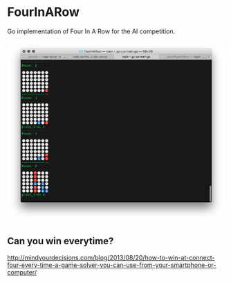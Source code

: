 # FourInARow
Go implementation of Four In A Row for the AI competition.

![screenshot](screenshot.png)

## Can you win everytime?
http://mindyourdecisions.com/blog/2013/08/20/how-to-win-at-connect-four-every-time-a-game-solver-you-can-use-from-your-smartphone-or-computer/
